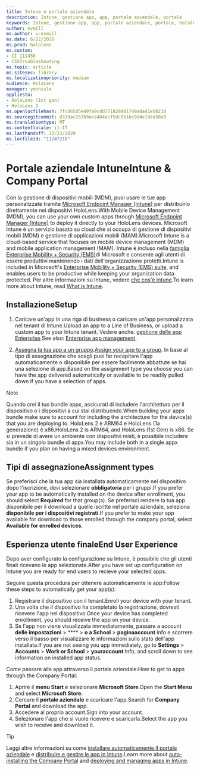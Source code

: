 ```yaml
---
title: Intune e portale aziendale
description: Intune, gestione app, app, portale aziendale, portale
keywords: Intune, gestione app, app, portale aziendale, portale, hololens
author: evmill
ms.author: v-evmill
ms.date: 6/22/2020
ms.prod: hololens
ms.custom:
- CI 111456
- CSSTroubleshooting
ms.topic: article
ms.sitesec: library
ms.localizationpriority: medium
audience: HoloLens
manager: yannisle
appliesto:
- HoloLens (1st gen)
- HoloLens 2
ms.openlocfilehash: 7fcd65d5e49fa9cdd771828401749a0a41e50238
ms.sourcegitcommit: d319ac257b9ace484acf5dcfb16c9d4e19ea50a9
ms.translationtype: MT
ms.contentlocale: it-IT
ms.lasthandoff: 12/22/2020
ms.locfileid: "11247218"
---
```

# <span data-ttu-id="4346a-104">Portale aziendale Intune</span><span class="sxs-lookup"><span data-stu-id="4346a-104">Intune & Company Portal</span></span>

<span data-ttu-id="4346a-105">Con la gestione di dispositivi mobili (MDM), puoi usare le tue app personalizzate tramite [Microsoft Endpoint Manager (Intune)](https://docs.microsoft.com/intune/windows-holographic-for-business) per distribuirlo direttamente nei dispositivi HoloLens.</span><span class="sxs-lookup"><span data-stu-id="4346a-105">With Mobile Device Management (MDM), you can use your own custom apps through [Microsoft Endpoint Manager (Intune)](https://docs.microsoft.com/intune/windows-holographic-for-business) to deploy it directly to your HoloLens devices.</span></span> <span data-ttu-id="4346a-106">Microsoft Intune è un servizio basato su cloud che si occupa di gestione di dispositivi mobili (MDM) e gestione di applicazioni mobili (MAM).</span><span class="sxs-lookup"><span data-stu-id="4346a-106">Microsoft Intune is a cloud-based service that focuses on mobile device management (MDM) and mobile application management (MAM).</span></span> <span data-ttu-id="4346a-107">Intune è incluso nella [famiglia Enterprise Mobility + Security (EMS)](https://www.microsoft.com/microsoft-365/enterprise-mobility-security)di Microsoft e consente agli utenti di essere produttivi mantenendo i dati dell'organizzazione protetti.</span><span class="sxs-lookup"><span data-stu-id="4346a-107">Intune is included in Microsoft's [Enterprise Mobility + Security (EMS) suite](https://www.microsoft.com/microsoft-365/enterprise-mobility-security), and enables users to be productive while keeping your organization data protected.</span></span> <span data-ttu-id="4346a-108">Per altre informazioni su Intune, vedere [che cos'è Intune](https://docs.microsoft.com/mem/intune/fundamentals/what-is-intune).</span><span class="sxs-lookup"><span data-stu-id="4346a-108">To learn more about Intune, read [What is Intune](https://docs.microsoft.com/mem/intune/fundamentals/what-is-intune).</span></span>

## <span data-ttu-id="4346a-109">Installazione</span><span class="sxs-lookup"><span data-stu-id="4346a-109">Setup</span></span>

1. <span data-ttu-id="4346a-110">Caricare un'app in una riga di business o caricare un'app personalizzata nel tenant di Intune.</span><span class="sxs-lookup"><span data-stu-id="4346a-110">Upload an app to a Line of Business, or upload a custom app to your Intune tenant.</span></span> <span data-ttu-id="4346a-111">Vedere anche: [gestione delle app Enterprise](https://docs.microsoft.com/windows/client-management/mdm/enterprise-app-management).</span><span class="sxs-lookup"><span data-stu-id="4346a-111">See also: [Enterprise app management](https://docs.microsoft.com/windows/client-management/mdm/enterprise-app-management).</span></span>

2. <span data-ttu-id="4346a-112">[Assegna la tua app a un gruppo](https://docs.microsoft.com/mem/intune/apps/apps-deploy).</span><span class="sxs-lookup"><span data-stu-id="4346a-112">[Assign your app to a group](https://docs.microsoft.com/mem/intune/apps/apps-deploy).</span></span> <span data-ttu-id="4346a-113">In base al tipo di assegnazione che scegli puoi far recapitare l'app automaticamente o disponibile per essere facilmente abbattute se hai una selezione di app.</span><span class="sxs-lookup"><span data-stu-id="4346a-113">Based on the assignment type you choose you can have the app delivered automatically or available to be readily pulled down if you have a selection of apps.</span></span> 

> [!NOTE] 
> <span data-ttu-id="4346a-114">Quando crei il tuo bundle appx, assicurati di includere l'architettura per il dispositivo o i dispositivi a cui stai distribuendo.</span><span class="sxs-lookup"><span data-stu-id="4346a-114">When building your appx bundle make sure to account for including the architecture for the device(s) that you are deploying to.</span></span> <span data-ttu-id="4346a-115">HoloLens 2 è ARM64 e HoloLens (1a generazione) è x86.</span><span class="sxs-lookup"><span data-stu-id="4346a-115">HoloLens 2 is ARM64, and HoloLens (1st Gen) is x86.</span></span> <span data-ttu-id="4346a-116">Se si prevede di avere un ambiente con dispositivi misti, è possibile includere sia in un singolo bundle di appx.</span><span class="sxs-lookup"><span data-stu-id="4346a-116">You may include both in a single appx bundle if you plan on having a mixed devices environment.</span></span>

## <span data-ttu-id="4346a-117">Tipi di assegnazione</span><span class="sxs-lookup"><span data-stu-id="4346a-117">Assignment types</span></span>

<span data-ttu-id="4346a-118">Se preferisci che la tua app sia installata automaticamente nel dispositivo dopo l'iscrizione, devi selezionare **obbligatoria** per i gruppi.</span><span class="sxs-lookup"><span data-stu-id="4346a-118">If you prefer your app to be automatically installed on the device after enrollment, you should select **Required** for that group(s).</span></span>
<span data-ttu-id="4346a-119">Se preferisci rendere la tua app disponibile per il download a quelle iscritte nel portale aziendale, seleziona **disponibile per i dispositivi registrati**.</span><span class="sxs-lookup"><span data-stu-id="4346a-119">If you prefer to make your app available for download to those enrolled through the company portal, select **Available for enrolled devices**.</span></span>


## <span data-ttu-id="4346a-120">Esperienza utente finale</span><span class="sxs-lookup"><span data-stu-id="4346a-120">End User Experience</span></span>

<span data-ttu-id="4346a-121">Dopo aver configurato la configurazione su Intune, è possibile che gli utenti finali ricevano le app selezionate.</span><span class="sxs-lookup"><span data-stu-id="4346a-121">After you have set up configuration on Intune you are ready for end users to recieve your selected apps.</span></span>

<span data-ttu-id="4346a-122">Seguire questa procedura per ottenere automaticamente le app:</span><span class="sxs-lookup"><span data-stu-id="4346a-122">Follow these steps to automatically get your app(s):</span></span>
1. <span data-ttu-id="4346a-123">Registrare il dispositivo con il tenant.</span><span class="sxs-lookup"><span data-stu-id="4346a-123">Enroll your device with your tenant.</span></span> 
2. <span data-ttu-id="4346a-124">Una volta che il dispositivo ha completato la registrazione, dovresti ricevere l'app nel dispositivo.</span><span class="sxs-lookup"><span data-stu-id="4346a-124">Once your device has completed enrollment, you should receive the app on your device.</span></span> 
3. <span data-ttu-id="4346a-125">Se l'app non viene visualizzata immediatamente, passare a account **delle impostazioni**  >  \*\*\*\*  >  **o a School**  >  **paginaaccount** info e scorrere verso il basso per visualizzare le informazioni sullo stato dell'app installata.</span><span class="sxs-lookup"><span data-stu-id="4346a-125">If you are not seeing you app immediately, go to **Settings** > **Accounts** > **Work or School** > **youraccount** Info, and scroll down to see information on installed app status.</span></span>

<span data-ttu-id="4346a-126">Come passare alle app attraverso il portale aziendale:</span><span class="sxs-lookup"><span data-stu-id="4346a-126">How to get to apps through the Company Portal:</span></span>
1. <span data-ttu-id="4346a-127">Aprire il **menu Start** e selezionare **Microsoft Store**.</span><span class="sxs-lookup"><span data-stu-id="4346a-127">Open the **Start Menu** and select **Microsoft Store**.</span></span> 
2. <span data-ttu-id="4346a-128">Cercare il **portale aziendale** e scaricare l'app.</span><span class="sxs-lookup"><span data-stu-id="4346a-128">Search for **Company Portal** and download the app.</span></span>
3. <span data-ttu-id="4346a-129">Accedere al proprio account.</span><span class="sxs-lookup"><span data-stu-id="4346a-129">Sign into your account.</span></span>
4. <span data-ttu-id="4346a-130">Selezionare l'app che si vuole ricevere e scaricarla.</span><span class="sxs-lookup"><span data-stu-id="4346a-130">Select the app you wish to receive and download it.</span></span>

> [!Tip]
> <span data-ttu-id="4346a-131">Leggi altre informazioni su come [installare automaticamente il portale aziendale](https://docs.microsoft.com/mem/intune/apps/company-portal-app) e [distribuire e gestire le app in Intune](https://docs.microsoft.com/mem/intune/fundamentals/windows-holographic-for-business#deploy-and-manage-apps).</span><span class="sxs-lookup"><span data-stu-id="4346a-131">Learn more about [auto-installing the Company Portal](https://docs.microsoft.com/mem/intune/apps/company-portal-app) and [deploying and managing apps in Intune](https://docs.microsoft.com/mem/intune/fundamentals/windows-holographic-for-business#deploy-and-manage-apps).</span></span>
